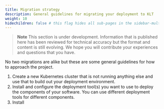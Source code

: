 ```yaml
---
title: Migration strategy
description: General guidelines for migrating your deployment to KLT
weight: 10
hidechildren: false # this flag hides all sub-pages in the sidebar-multicard.html
---
```


> **Note**
This section is under development.
Information that is published here has been reviewed for technical accuracy
but the format and content is still evolving.
We hope you will contribute your experiences
and questions that you have.

No two migrations are alike but these are some general guidelines
for how to approach the project.

1. Create a new Kubernetes cluster that is not running anything else
   and use that to build out your deployment environment.
1. Install and configure the deployment tool(s) you want to use
   to deploy the components of your software.
   You can use different deployment tools for different components.
1. Install 
